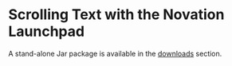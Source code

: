 # Scrolling Text with the Novation Launchpad

A stand-alone Jar package is available in the [downloads](https://github.com/sordina/launchpad-text/downloads) section.
